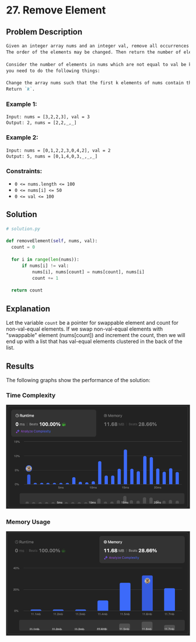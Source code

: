# 27. Remove Element

## Problem Description

```markdown
Given an integer array nums and an integer val, remove all occurrences of val in nums in-place. 
The order of the elements may be changed. Then return the number of elements in nums which are not equal to val.

Consider the number of elements in nums which are not equal to val be k, to get accepted, 
you need to do the following things:

Change the array nums such that the first k elements of nums contain the elements which are not equal to val. The remaining elements of nums are not important as well as the size of nums.
Return `k`.
```

### Example 1:
```plaintext
Input: nums = [3,2,2,3], val = 3
Output: 2, nums = [2,2,_,_]
```

### Example 2:
```plaintext
Input: nums = [0,1,2,2,3,0,4,2], val = 2
Output: 5, nums = [0,1,4,0,3,_,_,_]
```

### Constraints:
- `0 <= nums.length <= 100`
- `0 <= nums[i] <= 50`
- `0 <= val <= 100`
  

## Solution

```python
# solution.py

def removeElement(self, nums, val):
  count = 0

  for i in range(len(nums)):
      if nums[i] != val:
          nums[i], nums[count] = nums[count], nums[i]
          count += 1
  
  return count

```

## Explanation
Let the variable `count` be a pointer for swappable element and count for non-val-equal elements.
If we swap non-val-equal elements with "swappable" element (nums[count]) and increment the count,
then we will end up with a list that has val-equal elements clustered in the back of the list.


## Results

The following graphs show the performance of the solution:

### Time Complexity
![Time Complexity](./time.png)

### Memory Usage
![Memory Usage](./space.png)

